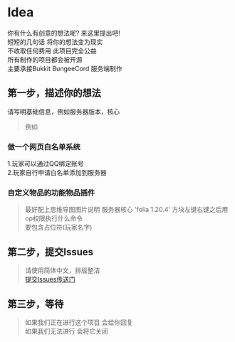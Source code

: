 # Idea
你有什么有创意的想法呢? 来这里提出吧!  
短短的几句话 将你的想法变为现实  
不收取任何费用 此项目完全公益  
所有制作的项目都会被开源  
主要承接Bukkit BungeeCord 服务端制作  

## 第一步，描述你的想法
请写明基础信息，例如服务器版本，核心  
> 例如

### 做一个网页白名单系统
1.玩家可以通过QQ绑定账号  
2.玩家自行申请白名单添加到服务器
### 自定义物品的功能物品插件
> 最好配上思维导图图片说明
服务器核心 'folia 1.20.4'
方块左键右键之后用op权限执行什么命令  
要包含占位符(玩家名字)

## 第二步，提交Issues
> 请使用简体中文，排版整洁  
[提交Issues传送门](https://github.com/IdeaMC/Idea/issues)

## 第三步，等待 
> 如果我们正在进行这个项目 会给你回复  
> 如果我们无法进行 会将它关闭
